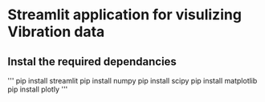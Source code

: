 # Streamlit application for visulizing Vibration data 

## Instal the required dependancies
'''
pip install streamlit
pip install numpy
pip install scipy
pip install matplotlib 
pip install plotly
'''

## 

